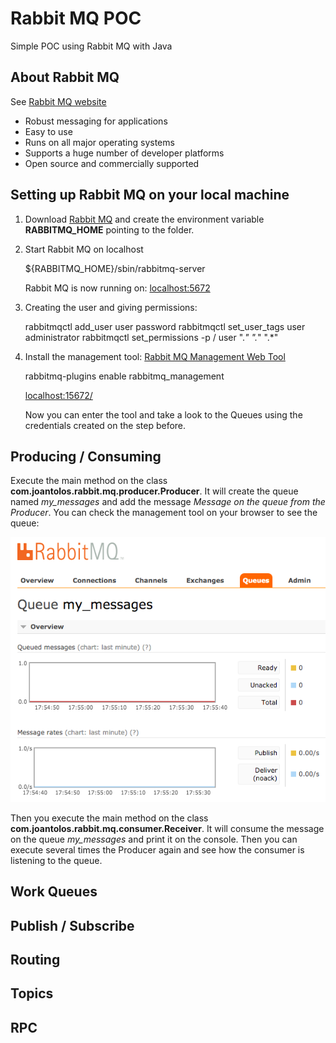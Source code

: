 # Rabbit MQ POC

Simple POC using Rabbit MQ with Java

## About Rabbit MQ

See [Rabbit MQ website](https://www.rabbitmq.com/)

* Robust messaging for applications
* Easy to use
* Runs on all major operating systems
* Supports a huge number of developer platforms
* Open source and commercially supported

## Setting up Rabbit MQ on your local machine

1. Download [Rabbit MQ](https://www.rabbitmq.com/download.html) and create the environment variable **RABBITMQ_HOME** pointing to the folder. 

2. Start Rabbit MQ on localhost

	${RABBITMQ_HOME}/sbin/rabbitmq-server

    Rabbit MQ is now running on: [localhost:5672](http://localhost:5672/)

3. Creating the user and giving permissions:

	rabbitmqctl add_user user password
	rabbitmqctl set_user_tags user administrator
	rabbitmqctl set_permissions -p / user ".*" ".*" ".*"
	
4. Install the management tool:
[Rabbit MQ Management Web Tool](https://www.rabbitmq.com/management.html)

	rabbitmq-plugins enable rabbitmq_management

	[localhost:15672/](http://localhost:15672/)
	
	Now you can enter the tool and take a look to the Queues using the credentials created on the step before.
	
## Producing / Consuming

Execute the main method on the class **com.joantolos.rabbit.mq.producer.Producer**. It will create the queue named *my_messages* and add the message *Message on the queue from the Producer*. You can check the management tool on your browser to see the queue:

![my_messages queue](my_messages.png "my_messages queue")

Then you execute the main method on the class **com.joantolos.rabbit.mq.consumer.Receiver**. It will consume the message on the queue *my_messages* and print it on the console. Then you can execute several times the Producer again and see how the consumer is listening to the queue.

## Work Queues

## Publish / Subscribe

## Routing

## Topics

## RPC